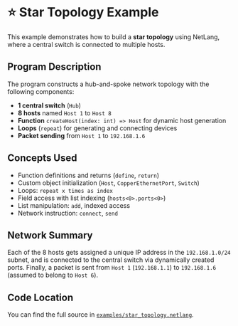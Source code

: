 # ⭐ Star Topology Example

This example demonstrates how to build a **star topology** using NetLang, where a central switch is connected to multiple hosts.

## Program Description

The program constructs a hub-and-spoke network topology with the following components:

- **1 central switch** (`Hub`)
- **8 hosts** named `Host 1` to `Host 8`
- **Function** `createHost(index: int) => Host` for dynamic host generation
- **Loops** (`repeat`) for generating and connecting devices
- **Packet sending** from `Host 1` to `192.168.1.6`

## Concepts Used

- Function definitions and returns (`define`, `return`)
- Custom object initialization (`Host`, `CopperEthernetPort`, `Switch`)
- Loops: `repeat x times as index`
- Field access with list indexing (`hosts<0>.ports<0>`)
- List manipulation: `add`, indexed access
- Network instruction: `connect`, `send`

## Network Summary

Each of the 8 hosts gets assigned a unique IP address in the `192.168.1.0/24` subnet, and is connected to the central switch via dynamically created ports. Finally, a packet is sent from `Host 1` (`192.168.1.1`) to `192.168.1.6` (assumed to belong to `Host 6`).

## Code Location

You can find the full source in [`examples/star_topology.netlang`](../examples/star_topology.netlang).